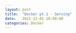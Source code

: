 ```yaml
---
layout: post
title:  "Docker pt.1 - Serving"
date:   2021-12-01 10:00:00
categories: Docker
---
```




